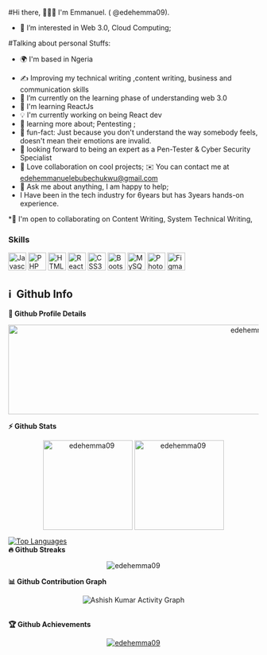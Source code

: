 
#Hi there, 🙋🏾‍♂️ I'm Emmanuel. ( @edehemma09).
- 👀 I’m interested in Web 3.0, Cloud Computing;

#Talking about personal Stuffs:

* 🌍  I'm based in Ngeria
-  ✍️ Improving my technical writing ,content writing, business and communication skills  
-  🌱 I’m currently on the learning phase of understanding web 3.0
-  🧠  I'm learning ReactJs
-  💡 I'm currently working on being React dev
-  🚀 learning more about; Pentesting ;
-  🎊 fun-fact: Just because you don't understand the way somebody feels, doesn't mean their emotions are invalid.
-  🎯 looking forward to being an expert as a Pen-Tester & Cyber Security Specialist
-  💞 Love collaboration on cool projects;
 ✉️  You can contact me at [edehemmanuelebubechukwu@gmail.com](mailto:edehemmanuelebubechukwu@gmail.com)
-  💬 Ask me about anything, I am happy to help;
-  I Have been in the tech industry for 6years but has 3years hands-on experience.


*🤝  I'm open to collaborating on Content Writing, System Technical Writing,

### Skills

<p align="left">
<a href="https://developer.mozilla.org/en-US/docs/Web/JavaScript" target="_blank" rel="noreferrer"><img src="https://raw.githubusercontent.com/danielcranney/readme-generator/main/public/icons/skills/javascript-colored.svg" width="36" height="36" alt="Javascript" /></a>
<a href="https://www.php.net/" target="_blank" rel="noreferrer"><img src="https://raw.githubusercontent.com/danielcranney/readme-generator/main/public/icons/skills/php-colored.svg" width="36" height="36" alt="PHP" /></a>
<a href="https://developer.mozilla.org/en-US/docs/Glossary/HTML5" target="_blank" rel="noreferrer"><img src="https://raw.githubusercontent.com/danielcranney/readme-generator/main/public/icons/skills/html5-colored.svg" width="36" height="36" alt="HTML5" /></a>
<a href="https://reactjs.org/" target="_blank" rel="noreferrer"><img src="https://raw.githubusercontent.com/danielcranney/readme-generator/main/public/icons/skills/react-colored.svg" width="36" height="36" alt="React" /></a>
<a href="https://www.w3.org/TR/CSS/#css" target="_blank" rel="noreferrer"><img src="https://raw.githubusercontent.com/danielcranney/readme-generator/main/public/icons/skills/css3-colored.svg" width="36" height="36" alt="CSS3" /></a>
<a href="https://getbootstrap.com/" target="_blank" rel="noreferrer"><img src="https://raw.githubusercontent.com/danielcranney/readme-generator/main/public/icons/skills/bootstrap-colored.svg" width="36" height="36" alt="Bootstrap" /></a>
<a href="https://www.mysql.com/" target="_blank" rel="noreferrer"><img src="https://raw.githubusercontent.com/danielcranney/readme-generator/main/public/icons/skills/mysql-colored.svg" width="36" height="36" alt="MySQL" /></a>
<a href="https://www.adobe.com/uk/products/photoshop.html" target="_blank" rel="noreferrer"><img src="https://raw.githubusercontent.com/danielcranney/readme-generator/main/public/icons/skills/photoshop-colored.svg" width="36" height="36" alt="Photoshop" /></a>
<a href="https://www.figma.com/" target="_blank" rel="noreferrer"><img src="https://raw.githubusercontent.com/danielcranney/readme-generator/main/public/icons/skills/figma-colored.svg" width="36" height="36" alt="Figma" /></a>
</p>

<h2>ℹ️ &nbsp;Github Info</h2>
	
  <summary><b>🔎 Github Profile Details</b></summary>
<p align="center"><img height="180em" width="970px" src="https://github-profile-summary-cards.vercel.app/api/cards/profile-details?username=edehemma09&theme=github_dark" alt="edehemma09" align = "center"/></p>


<summary><b>⚡ Github Stats</b></summary>
<p align="center"><img height="180em" src="https://github-readme-stats.vercel.app/api?username=edehemma09&hide_border=true&count_private=true&show_icons=true&theme=radical" alt="edehemma09" align = "center"/>
<img height="180em" src="https://github-readme-stats.vercel.app/api/top-langs?username=edehemma09&show_icons=true&locale=en&layout=compact&hide_border=true&theme=radical" alt="edehemma09" align = "center"/></p>
<a href="https://github.com/edehemma09" align="left"><img src="https://github-readme-stats.vercel.app/api/top-langs/?username=edehemma09&langs_count=10&title_color=0891b2&text_color=ffffff&icon_color=0891b2&bg_color=1c1917&hide_border=true&locale=en&custom_title=Top%20%Languages" alt="Top Languages" /></a>

 <summary><b>🔥 Github Streaks</b></summary>
<p align="center"><img src="https://github-readme-streak-stats.herokuapp.com/?user=edehemma09&theme=black-ice&hide_border=true&stroke=0000&background=0D1117&ring=e05397&fire=e05397&currStreakLabel=e05397" alt="edehemma09" /></p>


<summary><b>📊 Github Contribution Graph</b></summary>
<p align="center"<a href="https://github.com/edehemma09"><img alt="Ashish Kumar Activity Graph" src="https://activity-graph.herokuapp.com/graph?username=edehemma09&bg_color=0D1117&color=e05397&line=e05397&point=FFFFFF&hide_border=true&" /></a></p>

<br>

 <summary><b>🏆 Github Achievements</b></summary>
<p align="center"> <a href="https://github.com/edehemma09"><img src="https://github-profile-trophy.vercel.app/?username=edehemma09&margin-w=5&theme=radical" alt="edehemma09" /></a> </p>
<br>
